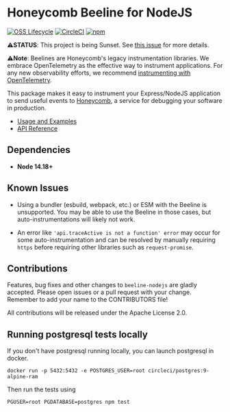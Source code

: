 # Honeycomb Beeline for NodeJS

[![OSS Lifecycle](https://img.shields.io/osslifecycle/honeycombio/beeline-nodejs?color=pink)](https://github.com/honeycombio/home/blob/main/honeycomb-oss-lifecycle-and-practices.md)
[![CircleCI](https://circleci.com/gh/honeycombio/beeline-nodejs.svg?style=shield)](https://circleci.com/gh/honeycombio/beeline-nodejs)
[![npm](https://img.shields.io/npm/v/honeycomb-beeline)](https://www.npmjs.com/package/honeycomb-beeline)

⚠️**STATUS**: This project is being Sunset. See [this issue](https://github.com/honeycombio/beeline-nodejs/issues/733) for more details.

⚠️**Note**: Beelines are Honeycomb's legacy instrumentation libraries. We embrace OpenTelemetry as the effective way to instrument applications. For any new observability efforts, we recommend [instrumenting with OpenTelemetry](https://docs.honeycomb.io/send-data/javascript-nodejs/opentelemetry-sdk/).

This package makes it easy to instrument your Express/NodeJS application to send useful events to [Honeycomb](https://honeycomb.io), a service for debugging your software in production.

- [Usage and Examples](https://docs.honeycomb.io/getting-data-in/beelines/nodejs-beeline/)
- [API Reference](docs/API.md)

## Dependencies

- **Node 14.18+**

## Known Issues

- Using a bundler (esbuild, webpack, etc.) or ESM with the Beeline is unsupported. You may be able to use the Beeline in those cases, but auto-instrumentations will likely not work.

- An error like `'api.traceActive is not a function' error` may occur for some auto-instrumentation and can be resolved by manually requiring `https` before requiring other libraries such as `request-promise`.

## Contributions

Features, bug fixes and other changes to `beeline-nodejs` are gladly accepted. Please
open issues or a pull request with your change. Remember to add your name to the
CONTRIBUTORS file!

All contributions will be released under the Apache License 2.0.

## Running postgresql tests locally

If you don't have postgresql running locally, you can launch postgresql in docker.

```
docker run -p 5432:5432 -e POSTGRES_USER=root circleci/postgres:9-alpine-ram
```

Then run the tests using

```
PGUSER=root PGDATABASE=postgres npm test
```
